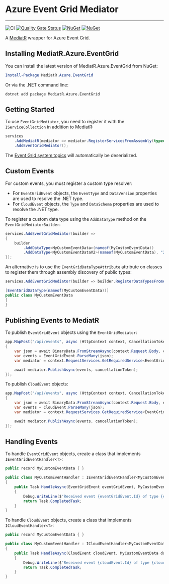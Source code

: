 # Azure Event Grid Mediator

---

![CI](https://github.com/smokedlinq/aemediator/workflows/CI/badge.svg)
[![Quality Gate Status](https://sonarcloud.io/api/project_badges/measure?project=smokedlinq_aemediator&metric=alert_status)](https://sonarcloud.io/summary/new_code?id=smokedlinq_aemediator)
[![NuGet](https://img.shields.io/nuget/dt/MediatR.Azure.EventGrid.svg)](https://www.nuget.org/packages/MediatR.Azure.EventGrid)
[![NuGet](https://img.shields.io/nuget/vpre/MediatR.Azure.EventGrid.svg)](https://www.nuget.org/packages/MediatR.Azure.EventGrid)

A [MediatR](/jbogard/MediatR) wrapper for Azure Event Grid.

## Installing MediatR.Azure.EventGrid

You can install the latest version of MediatR.Azure.EventGrid from NuGet:

```powershell
Install-Package MediatR.Azure.EventGrid
```

Or via the .NET command line:

```dotnetcli
dotnet add package MediatR.Azure.EventGrid
```

## Getting Started

To use `EventGridMediator`, you need to register it with the `IServiceCollection` in addition to MediatR:

```csharp
services
    .AddMediatR(mediator => mediator.RegisterServicesFromAssembly(typeof(Program).Assembly))
    .AddEventGridMediator();
```

The [Event Grid system topics](https://learn.microsoft.com/azure/event-grid/system-topics) will automatically be deserialized.

## Custom Events

For custom events, you must register a custom type resolver:

- For `EventGridEvent` objects, the `EventType` and `DataVersion` properties are used to resolve the .NET type.
- For `CloudEvent` objects, the `Type` and `DataSchema` properties are used to resolve the .NET type.

To register a custom data type using the `AddDataType` method on the `EventGridMediatorBuilder`:

```csharp
services.AddEventGridMediator(builder =>
{
    builder
        .AddDataType<MyCustomEventData>(nameof(MyCustomEventData))
        .AddDataType<MyCustomEventDataV2>(nameof(MyCustomEventData), "2.0");
});
```

An alternative is to use the `EventGridDataTypeAttribute` attribute on classes to register them through assembly discovery of public types:

```csharp
services.AddEventGridMediator(builder => builder.RegisterDataTypesFromAssembly(typeof(Program).Assembly));

[EventGridDataType(nameof(MyCustomEventData))]
public class MyCustomEventData
{
}
```

## Publishing Events to MediatR

To publish `EventGridEvent` objects using the `EventGridMediator`:

```csharp
app.MapPost("/api/events", async (HttpContext context, CancellationToken cancellationToken) =>
{
    var json = await BinaryData.FromStreamAsync(context.Request.Body, cancellationToken).ConfigureAwait(false);
    var events = EventGridEvent.ParseMany(json);
    var mediator = context.RequestServices.GetRequiredService<EventGridMediator>();

    await mediator.PublishAsync(events, cancellationToken);
});
```

To publish `CloudEvent` objects:

```csharp
app.MapPost("/api/events", async (HttpContext context, CancellationToken cancellationToken) =>
{
    var json = await BinaryData.FromStreamAsync(context.Request.Body, cancellationToken).ConfigureAwait(false);
    var events = CloudEvent.ParseMany(json);
    var mediator = context.RequestServices.GetRequiredService<EventGridMediator>();

    await mediator.PublishAsync(events, cancellationToken);
});
```

## Handling Events

To handle `EventGridEvent` objects, create a class that implements `IEventGridEventHandler<T>`:

```csharp
public record MyCustomEventData { }

public class MyCustomEventHandler : IEventGridEventHandler<MyCustomEventData>
{
    public Task HandleAsync(EventGridEvent eventGridEvent, MyCustomEventData data, CancellationToken cancellationToken)
    {
        Debug.WriteLine($"Received event {eventGridEvent.Id} of type {eventGridEvent.EventType} with data {data}.");
        return Task.CompletedTask;
    }
}
```

To handle `CloudEvent` objects, create a class that implements `ICloudEventHandler<T>`:

```csharp
public record MyCustomEventData { }

public class MyCustomEventHandler : ICloudEventHandler<MyCustomEventData>
{
    public Task HandleAsync(CloudEvent cloudEvent, MyCustomEventData data, CancellationToken cancellationToken)
    {
        Debug.WriteLine($"Received event {cloudEvent.Id} of type {cloudEvent.Type} with data {data}.");
        return Task.CompletedTask;
    }
}
```
